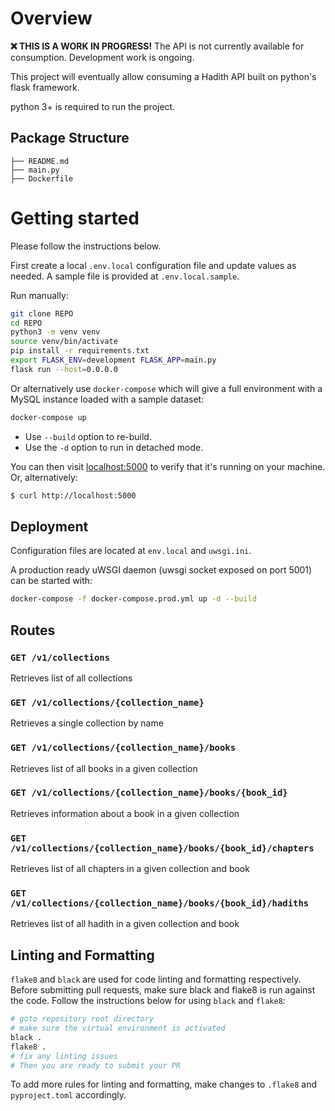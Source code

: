 # Overview

**❌ THIS IS A WORK IN PROGRESS!** The API is not currently available for consumption. Development work is ongoing.

This project will eventually allow consuming a Hadith API built on python's flask framework.

python 3+ is required to run the project.

## Package Structure

```
├── README.md
├── main.py
├── Dockerfile
```

# Getting started

Please follow the instructions below.

First create a local `.env.local` configuration file and update values as needed.
A sample file is provided at `.env.local.sample`.

Run manually:
```bash
git clone REPO
cd REPO
python3 -m venv venv
source venv/bin/activate
pip install -r requirements.txt
export FLASK_ENV=development FLASK_APP=main.py
flask run --host=0.0.0.0
```

Or alternatively use `docker-compose` which will give a full environment with a MySQL instance loaded with a sample dataset:

```bash
docker-compose up
```

* Use `--build` option to re-build.
* Use the `-d` option to run in detached mode.

You can then visit [localhost:5000](http://localhost:5000) to verify that it's running on your machine. Or, alternatively:

```bash
$ curl http://localhost:5000
```

## Deployment

Configuration files are located at `env.local` and `uwsgi.ini`.

A production ready uWSGI daemon (uwsgi socket exposed on port 5001) can be started with:

```bash
docker-compose -f docker-compose.prod.yml up -d --build
```

## Routes

### `GET /v1/collections`
Retrieves list of all collections

### `GET /v1/collections/{collection_name}`
Retrieves a single collection by name

### `GET /v1/collections/{collection_name}/books`
Retrieves list of all books in a given collection

### `GET /v1/collections/{collection_name}/books/{book_id}`
Retrieves information about a book in a given collection

### `GET /v1/collections/{collection_name}/books/{book_id}/chapters`
Retrieves list of all chapters in a given collection and book

### `GET /v1/collections/{collection_name}/books/{book_id}/hadiths`
Retrieves list of all hadith in a given collection and book

## Linting and Formatting

`flake8` and `black` are used for code linting and formatting respectively. Before submitting pull requests, make sure black and flake8 is run against the code. Follow the instructions below for using `black` and `flake8`:

```sh
# goto repository root directory
# make sure the virtual environment is activated
black .
flake8 .
# fix any linting issues
# Then you are ready to submit your PR
```

To add more rules for linting and formatting, make changes to `.flake8` and `pyproject.toml` accordingly.
